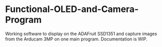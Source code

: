 # Functional-OLED-and-Camera-Program
Working software to display on the ADAFruit SSD1351 and capture images from the Arducam 3MP on one main program. Documentation is WIP. 

